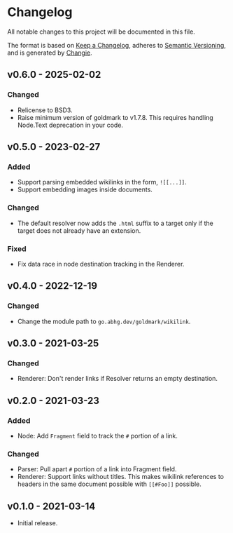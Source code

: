# Changelog
All notable changes to this project will be documented in this file.

The format is based on [Keep a Changelog](https://keepachangelog.com/en/1.0.0/),
adheres to [Semantic Versioning](https://semver.org/spec/v2.0.0.html),
and is generated by [Changie](https://github.com/miniscruff/changie).

## v0.6.0 - 2025-02-02
### Changed
- Relicense to BSD3.
- Raise minimum version of goldmark to v1.7.8. This requires handling Node.Text deprecation in your code.

## v0.5.0 - 2023-02-27
### Added
- Support parsing embedded wikilinks in the form, `![[...]]`.
- Support embedding images inside documents.

### Changed
- The default resolver now adds the `.html` suffix to a target
  only if the target does not already have an extension.

### Fixed
- Fix data race in node destination tracking in the Renderer.

## v0.4.0 - 2022-12-19
### Changed
- Change the module path to `go.abhg.dev/goldmark/wikilink`.

## v0.3.0 - 2021-03-25
### Changed
- Renderer: Don't render links if Resolver returns an empty destination.

## v0.2.0 - 2021-03-23
### Added
- Node: Add `Fragment` field to track the `#` portion of a link.

### Changed
- Parser: Pull apart `#` portion of a link into Fragment field.
- Renderer: Support links without titles. This makes wikilink references to
  headers in the same document possible with `[[#Foo]]` possible.

## v0.1.0 - 2021-03-14
- Initial release.
